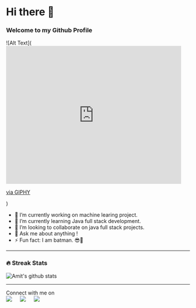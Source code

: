 # Hi there 👋
### Welcome to my Github Profile
![Alt Text](<iframe src="https://giphy.com/embed/cFdHXXm5GhJsc" width="480" height="377" frameBorder="0" class="giphy-embed" allowFullScreen></iframe><p><a href="https://giphy.com/gifs/tmnt-teenage-mutant-ninja-turtles-cFdHXXm5GhJsc">via GIPHY</a></p>)


<!--
**Amit-1001/Amit-1001** is a ✨ _special_ ✨ repository because its `README.md` (this file) appears on your GitHub profile.

Here are some ideas to get you started:
-->

- 🔭 I’m currently working on machine learing project.
- 🌱 I’m currently learning Java full stack development.                         
- 👯 I’m looking to collaborate on java full stack projects.
- 💬 Ask me about anything !
- ⚡ Fun fact: I am batman. 😎🦇 


<hr>

### 🔥 Streak Stats
![Amit's github stats](https://github-readme-stats.vercel.app/api?username=Amit-1001&show_icons=true&theme=tokyonight)

<hr>


<p>Connect with me on
<br>	
<a target="_blank" href="https://www.linkedin.com/in/amit-nitnaware/"><img src="https://img.shields.io/badge/-LinkedIn-0077B5?style=for-the-badge&logo=Linkedin&logoColor=white"></img></a>
&emsp;
<a target="_blank" href="mailto:amit.nitnaware03@gmail.com"
><img src="https://img.shields.io/badge/-Gmail-D14836?style=for-the-badge&logo=Gmail&logoColor=white"></img></a>
&emsp;
<a target="_blank" href="https://twitter.com/its_Amit10100"><img src="https://img.shields.io/badge/-Twitter-1DA1F2?style=for-the-badge&logo=Twitter&logoColor=white"></img></a>
&emsp;

<br>
</p>
